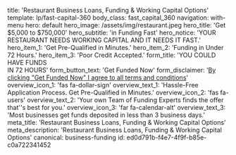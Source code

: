 title: 'Restaurant Business Loans, Funding & Working Capital Options'
template: lp/fast-capital-360
body_class: fast_capital_360
navigation: with-menu
hero: default
hero_image: /assets/img/restaurant.jpeg
hero_title: 'Get $5,000 to $750,000'
hero_subtitle: 'in Funding Fast'
hero_notice: 'YOUR RESTAURANT NEEDS WORKING CAPITAL AND IT NEEDS IT FAST.'
hero_item_1: 'Get Pre-Qualified in Minutes.'
hero_item_2: 'Funding in Under 72 Hours.'
hero_item_3: 'Poor Credit Accepted.'
form_title: 'YOU COULD HAVE FUNDS</br>IN  72 HOURS'
form_button_text: 'Get Funded Now'
form_disclaimer: '<a href="/terms-of-use" target="_blank">By clicking "Get Funded Now" I agree to all <span>terms and conditions</span></a>'
overview_icon_1: 'fas fa-dollar-sign'
overview_text_1: 'Hassle-Free Application Process. Get Pre-Qualified in Minutes.'
overview_icon_2: 'fas fa-users'
overview_text_2: 'Your own Team of Funding Experts finds the offer that''s best for you.'
overview_icon_3: 'far fa-calendar-alt'
overview_text_3: 'Most businesses get funds deposited in less than 3 business days.'
meta_title: 'Restaurant Business Loans, Funding & Working Capital Options'
meta_description: 'Restaurant Business Loans, Funding & Working Capital Options'
canonical: business-funding
id: ed0d791b-f4e7-4f9f-b85e-c0a722341452
